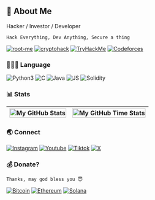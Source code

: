 ## 💫 About Me
Hacker / Investor / Developer
>
`Hack Everything, Dev Anything, Secure a thing`
>
[![root-me](https://img.shields.io/badge/root-me-%2300599C.svg?style=plastic&logo=rootme&logoColor=white)](https://www.root-me.org/Meguminz) [![cryptohack](https://img.shields.io/badge/cryptohack-%2300599C.svg?style=plastic&logo=Cryptohack&logoColor=orange&color=orange)](https://cryptohack.org/user/Meguminz/) [![TryHackMe](https://img.shields.io/badge/tryhackme-%2300599C.svg?style=plastic&logo=tryhackme&logoColor=white&color=darkgreen)](https://tryhackme.com/r/p/Meguminz) [![Codeforces](https://img.shields.io/badge/codeforces-%2300599C.svg?style=plastic&logo=codeforces&logoColor=yellow)](https://codeforces.com/profile/Meguminz)
>
### 👨🏻‍💻 Language
![Python3](https://img.shields.io/badge/python-3670A0?style=plastic&logo=python&logoColor=ffdd54) ![C](https://img.shields.io/badge/c-%2300599C.svg?style=plastic&logo=c&logoColor=white) ![Java](https://img.shields.io/badge/Java-ED8B00?style=plastic&logo=openjdk&logoColor=white) ![JS](https://shields.io/badge/JavaScript-F7DF1E?logo=JavaScript&logoColor=000&style=plastic) ![Solidity](https://img.shields.io/badge/solidity-%2300599C.svg?style=plastic&logo=solidity&logoColor=white)
>
### 📊 Stats
| <img align="center" width="100%" src="https://github-readme-stats.vercel.app/api?username=paiscapital&count_private=true&include_all_commits=true&show_icons=true&theme=blue-green&border_color=001F1E&text_color=09d672&icon_color=00C2C2&title_color=00F1E9&custom_title=Stats" alt="My GitHub Stats" /> | <img align="center" width="100%" src="https://github-readme-stats.vercel.app/api/wakatime?username=paiscapital&theme=blue-green&border_color=001F1E&text_color=09d672&icon_color=00C2C2&title_color=00F1E9" alt="My GitHub Time Stats" /> |
| ------------- | ------------- |
<!--![](https://github-readme-stats.vercel.app/api?username=paiscapital&theme=gotham&hide_border=false&include_all_commits=true&count_private=true)<br/>
![](https://github-readme-streak-stats.herokuapp.com/?user=paiscapital&theme=gotham&hide_border=false)<br/>
![](https://github-readme-stats.vercel.app/api/top-langs/?username=paiscapital&theme=gotham&hide_border=false&include_all_commits=true&count_private=true&layout=compact)-->
>
### 🌏 Connect
[![Instagram](https://img.shields.io/badge/Instagram-%23E4405F.svg?logo=Instagram&logoColor=white)](https://www.instagram.com/paiscapital) [![Youtube](https://img.shields.io/badge/YouTube-%23FF0000.svg?logo=YouTube&logoColor=white)](https://youtube.com/@paiscapital101) [![Tiktok](https://img.shields.io/badge/tiktok-%2300599C.svg?style=plastic&logo=tiktok&logoColor=white&color=black)](https://www.tiktok.com/@paiscapital) [![X](https://img.shields.io/badge/-%231DA1F2.svg?logo=X&logoColor=white&color=black)](https://x.com/paiscapital_)
>
### 💰 Donate?
`Thanks, may god bless you 😇`

[![Bitcoin](https://img.shields.io/badge/Bitcoin-FF9900?logo=bitcoin&logoColor=white)](bc1qjg3r3gn4h0zcq8xvsxclnxrl3qagachugjm3m2) [![Ethereum](https://img.shields.io/badge/ethereum-7D00FF?logo=ethereum&logoColor=fff)](0xB11BB2AE1C0FBCd4c628427671f9dec7CfdAA2a5) [![Solana](https://img.shields.io/badge/Solana-9945FF?logo=solana&logoColor=fff)](9R8fNgEhabxaxtt7rHj2EJGx1Bi6TK5bbSeu4LBN5CzC)
